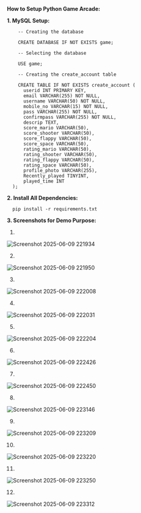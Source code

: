 **How to Setup Python Game Arcade:**

**1. MySQL Setup:** 

        -- Creating the database
        
        CREATE DATABASE IF NOT EXISTS game;
        
        -- Selecting the database
        
        USE game;
        
        -- Creating the create_account table
        
        CREATE TABLE IF NOT EXISTS create_account (
          userid INT PRIMARY KEY,
          email VARCHAR(255) NOT NULL,
          username VARCHAR(50) NOT NULL,
          mobile_no VARCHAR(15) NOT NULL,
          pass VARCHAR(255) NOT NULL,
          confirmpass VARCHAR(255) NOT NULL,
          descrip TEXT,
          score_mario VARCHAR(50),
          score_shooter VARCHAR(50),
          score_flappy VARCHAR(50),
          score_space VARCHAR(50),
          rating_mario VARCHAR(50),
          rating_shooter VARCHAR(50),
          rating_flappy VARCHAR(50),
          rating_space VARCHAR(50),
          profile_photo VARCHAR(255),
          Recently_played TINYINT,
          played_time INT
      );


**2. Install All Dependencies:**

      pip install -r requirements.txt

**3. Screenshots for Demo Purpose:**

1.

![Screenshot 2025-06-09 221934](https://github.com/user-attachments/assets/0b76e1a4-f1be-48ff-bf4e-d7fc79489efc)

2.

![Screenshot 2025-06-09 221950](https://github.com/user-attachments/assets/4443c15a-0ff2-4bfd-b016-13f3f187a211)

3.

![Screenshot 2025-06-09 222008](https://github.com/user-attachments/assets/d3f54a70-47bb-4ade-9560-a44b7f867a25)

4.

![Screenshot 2025-06-09 222031](https://github.com/user-attachments/assets/c38f6d46-a85a-46b6-a6ab-b60ab25a1788)

5.

![Screenshot 2025-06-09 222204](https://github.com/user-attachments/assets/df1ab783-27b6-40a2-b558-7b7cbdc22d32)

6.

![Screenshot 2025-06-09 222426](https://github.com/user-attachments/assets/d3837860-09fd-4316-8470-433eb819ad17)

7.

![Screenshot 2025-06-09 222450](https://github.com/user-attachments/assets/6086918e-6903-44c5-ac87-f4e4b03417b0)

8.

![Screenshot 2025-06-09 223146](https://github.com/user-attachments/assets/ab20384b-b993-4ba8-979f-aba79aa69773)

9.

![Screenshot 2025-06-09 223209](https://github.com/user-attachments/assets/346cdbd2-b1a1-40c8-9739-22eca33899bb)

10.

![Screenshot 2025-06-09 223220](https://github.com/user-attachments/assets/690e7344-ab58-456f-be79-4bd8f0b8b87c)

11.

![Screenshot 2025-06-09 223250](https://github.com/user-attachments/assets/98f37779-9e4f-4d2a-8b3e-c442e39a63f0)

12.

![Screenshot 2025-06-09 223312](https://github.com/user-attachments/assets/12777322-5696-4c1a-a32e-d858bea9dc0e)



